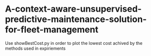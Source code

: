 # A-context-aware-unsupervised-predictive-maintenance-solution-for-fleet-management





Use showBestCost.py in order to plot the lowest cost achived by the methods used in expiriements
